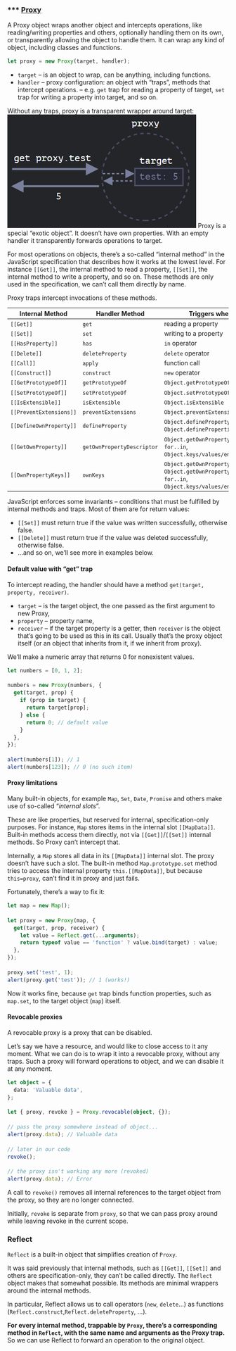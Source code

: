 ### \*\*\* [Proxy](https://javascript.info/proxy)

A Proxy object wraps another object and intercepts operations, like reading/writing properties
and others, optionally handling them on its own, or transparently allowing the object to
handle them. It can wrap any kind of object, including classes and functions.

```typescript
let proxy = new Proxy(target, handler);
```

- `target` – is an object to wrap, can be anything, including functions.
- `handler` – proxy configuration: an object with “traps”, methods that intercept
  operations. – e.g. `get` trap for reading a property of target, `set` trap for writing
  a property into target, and so on.

Without any traps, proxy is a transparent wrapper around target:
![Proxy wrapper](images/proxy.png)
Proxy is a special “exotic object”. It doesn’t have own properties.
With an empty handler it transparently forwards operations to target.

For most operations on objects, there’s a so-called “internal method” in the JavaScript
specification that describes how it works at the lowest level. For instance `[[Get]]`,
the internal method to read a property, `[[Set]]`, the internal method to write a property,
and so on. These methods are only used in the specification, we can’t call them directly by name.

Proxy traps intercept invocations of these methods.

| Internal Method         | Handler Method             | Triggers when…                                                                                        |
| ----------------------- | -------------------------- | ----------------------------------------------------------------------------------------------------- |
| `[[Get]]`               | `get`                      | reading a property                                                                                    |
| `[[Set]]`               | `set`                      | writing to a property                                                                                 |
| `[[HasProperty]]`       | `has`                      | `in` operator                                                                                         |
| `[[Delete]]`            | `deleteProperty`           | `delete` operator                                                                                     |
| `[[Call]]`              | `apply`                    | function call                                                                                         |
| `[[Construct]]`         | `construct`                | `new` operator                                                                                        |
| `[[GetPrototypeOf]]`    | `getPrototypeOf`           | `Object.getPrototypeOf`                                                                               |
| `[[SetPrototypeOf]]`    | `setPrototypeOf`           | `Object.setPrototypeOf`                                                                               |
| `[[IsExtensible]]`      | `isExtensible`             | `Object.isExtensible`                                                                                 |
| `[[PreventExtensions]]` | `preventExtensions`        | `Object.preventExtensions`                                                                            |
| `[[DefineOwnProperty]]` | `defineProperty`           | `Object.defineProperty`, `Object.defineProperties`                                                    |
| `[[GetOwnProperty]]`    | `getOwnPropertyDescriptor` | `Object.getOwnPropertyDescriptor`, `for..in`, `Object.keys/values/entries`                            |
| `[[OwnPropertyKeys]]`   | `ownKeys`                  | `Object.getOwnPropertyNames`, `Object.getOwnPropertySymbols`, `for..in`, `Object.keys/values/entries` |

JavaScript enforces some invariants – conditions that must be fulfilled by internal methods
and traps. Most of them are for return values:

- `[[Set]]` must return true if the value was written successfully, otherwise false.
- `[[Delete]]` must return true if the value was deleted successfully, otherwise false.
- …and so on, we’ll see more in examples below.

#### Default value with “get” trap

To intercept reading, the handler should have a method `get(target, property, receiver)`.

- `target` – is the target object, the one passed as the first argument to new Proxy,
- `property` – property name,
- `receiver` – if the target property is a getter, then `receiver` is the object that’s going
  to be used as this in its call. Usually that’s the proxy object itself (or an object that inherits
  from it, if we inherit from proxy).

We’ll make a numeric array that returns 0 for nonexistent values.

```typescript
let numbers = [0, 1, 2];

numbers = new Proxy(numbers, {
  get(target, prop) {
    if (prop in target) {
      return target[prop];
    } else {
      return 0; // default value
    }
  },
});

alert(numbers[1]); // 1
alert(numbers[123]); // 0 (no such item)
```

#### Proxy limitations

Many built-in objects, for example `Map`, `Set`, `Date`, `Promise` and others make use of
so-called “_internal slots_”.

These are like properties, but reserved for internal, specification-only purposes.
For instance, `Map` stores items in the internal slot `[[MapData]]`. Built-in methods access
them directly, not via `[[Get]]`/`[[Set]]` internal methods. So Proxy can’t intercept that.

Internally, a `Map` stores all data in its `[[MapData]]` internal slot. The proxy doesn’t have such
a slot. The built-in method `Map.prototype.set` method tries to access the internal property
`this.[[MapData]]`, but because `this=proxy`, can’t find it in proxy and just fails.

Fortunately, there’s a way to fix it:

```typescript
let map = new Map();

let proxy = new Proxy(map, {
  get(target, prop, receiver) {
    let value = Reflect.get(...arguments);
    return typeof value == 'function' ? value.bind(target) : value;
  },
});

proxy.set('test', 1);
alert(proxy.get('test')); // 1 (works!)
```

Now it works fine, because `get` trap binds function properties, such as `map.set`,
to the target object (`map`) itself.

#### Revocable proxies

A revocable proxy is a proxy that can be disabled.

Let’s say we have a resource, and would like to close access to it any moment.
What we can do is to wrap it into a revocable proxy, without any traps. Such a proxy will
forward operations to object, and we can disable it at any moment.

```typescript
let object = {
  data: 'Valuable data',
};

let { proxy, revoke } = Proxy.revocable(object, {});

// pass the proxy somewhere instead of object...
alert(proxy.data); // Valuable data

// later in our code
revoke();

// the proxy isn't working any more (revoked)
alert(proxy.data); // Error
```

A call to `revoke()` removes all internal references to the target object from the proxy,
so they are no longer connected.

Initially, `revoke` is separate from `proxy`, so that we can pass proxy around while leaving
revoke in the current scope.

### Reflect

`Reflect` is a built-in object that simplifies creation of `Proxy`.

It was said previously that internal methods, such as `[[Get]]`, `[[Set]]` and others are
specification-only, they can’t be called directly.
The `Reflect` object makes that somewhat possible. Its methods are minimal wrappers around
the internal methods.

In particular, Reflect allows us to call operators (`new`, `delete`…) as functions
(`Reflect.construct`,`Reflect.deleteProperty`, …).

**For every internal method, trappable by `Proxy`, there’s a corresponding method in `Reflect`,
with the same name and arguments as the Proxy trap.** So we can use Reflect to forward an
operation to the original object.

